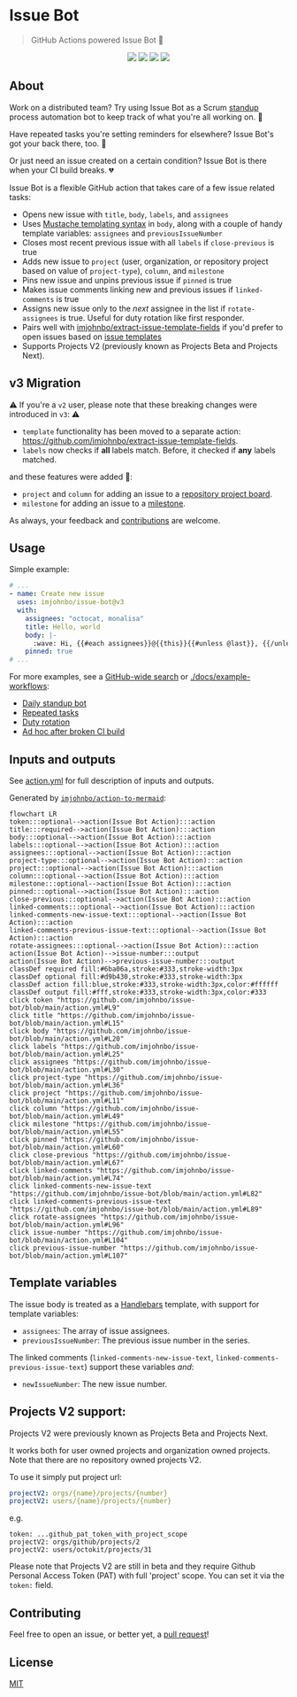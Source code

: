 # Issue Bot
> GitHub Actions powered Issue Bot 🦾

<p align="center">
  <img src="https://github.com/imjohnbo/issue-bot/actions/workflows/ci.yml/badge.svg" />
  <img src="https://img.shields.io/github/license/imjohnbo/issue-bot" />
  <img src="https://img.shields.io/github/issues/imjohnbo/issue-bot" />
  <img src="https://img.shields.io/github/v/release/imjohnbo/issue-bot" />
</p>

## About

Work on a distributed team? Try using Issue Bot as a Scrum [standup](https://en.wikipedia.org/wiki/Stand-up_meeting) process automation bot to keep track of what you're all working on. 🤖

Have repeated tasks you're setting reminders for elsewhere? Issue Bot's got your back there, too. 👏

Or just need an issue created on a certain condition? Issue Bot is there when your CI build breaks. 💔

Issue Bot is a flexible GitHub action that takes care of a few issue related tasks:
- Opens new issue with `title`, `body`, `labels`, and `assignees`
- Uses [Mustache templating syntax](https://github.com/janl/mustache.js) in `body`, along with a couple of handy template variables: `assignees` and `previousIssueNumber`
- Closes most recent previous issue with all `labels` if `close-previous` is true
- Adds new issue to `project` (user, organization, or repository project based on value of `project-type`), `column`, and `milestone`
- Pins new issue and unpins previous issue if `pinned` is true
- Makes issue comments linking new and previous issues if `linked-comments` is true
- Assigns new issue only to the _next_ assignee in the list if `rotate-assignees` is true. Useful for duty rotation like first responder.
- Pairs well with [imjohnbo/extract-issue-template-fields](https://github.com/imjohnbo/extract-issue-template-fields) if you'd prefer to open issues based on [issue templates](https://docs.github.com/en/github/building-a-strong-community/about-issue-and-pull-request-templates#issue-templates)
- Supports Projects V2 (previously known as Projects Beta and Projects Next).

## v3 Migration
⚠️ If you're a `v2` user, please note that these breaking changes were introduced in `v3`: ⚠️
- `template` functionality has been moved to a separate action: https://github.com/imjohnbo/extract-issue-template-fields.
- `labels` now checks if **all** labels match. Before, it checked if **any** labels matched.

and these features were added 🎉:
- `project` and `column` for adding an issue to a [repository project board](https://docs.github.com/en/github/managing-your-work-on-github/about-project-boards).
- `milestone` for adding an issue to a [milestone](https://docs.github.com/en/github/managing-your-work-on-github/tracking-the-progress-of-your-work-with-milestones).

As always, your feedback and [contributions](#contributing) are welcome.

## Usage

Simple example:
```yml
# ...
- name: Create new issue
  uses: imjohnbo/issue-bot@v3
  with:
    assignees: "octocat, monalisa"
    title: Hello, world
    body: |-
      :wave: Hi, {{#each assignees}}@{{this}}{{#unless @last}}, {{/unless}}{{/each}}!
    pinned: true
# ...
```

For more examples, see a [GitHub-wide search](https://github.com/search?q=%22uses%3A+imjohnbo%2Fissue-bot%22&type=code) or [./docs/example-workflows](docs/example-workflows/):
- [Daily standup bot](docs/example-workflows/standup.yml)
- [Repeated tasks](docs/example-workflows/scheduled-task.yml)
- [Duty rotation](docs/example-workflows/first-responder.yml)
- [Ad hoc after broken CI build](docs/example-workflows/broken-build.yml)

## Inputs and outputs

See [action.yml](action.yml) for full description of inputs and outputs.

Generated by [`imjohnbo/action-to-mermaid`](https://github.com/imjohnbo/action-to-mermaid):

<!-- START MERMAID -->
```mermaid
flowchart LR
token:::optional-->action(Issue Bot Action):::action
title:::required-->action(Issue Bot Action):::action
body:::optional-->action(Issue Bot Action):::action
labels:::optional-->action(Issue Bot Action):::action
assignees:::optional-->action(Issue Bot Action):::action
project-type:::optional-->action(Issue Bot Action):::action
project:::optional-->action(Issue Bot Action):::action
column:::optional-->action(Issue Bot Action):::action
milestone:::optional-->action(Issue Bot Action):::action
pinned:::optional-->action(Issue Bot Action):::action
close-previous:::optional-->action(Issue Bot Action):::action
linked-comments:::optional-->action(Issue Bot Action):::action
linked-comments-new-issue-text:::optional-->action(Issue Bot Action):::action
linked-comments-previous-issue-text:::optional-->action(Issue Bot Action):::action
rotate-assignees:::optional-->action(Issue Bot Action):::action
action(Issue Bot Action)-->issue-number:::output
action(Issue Bot Action)-->previous-issue-number:::output
classDef required fill:#6ba06a,stroke:#333,stroke-width:3px
classDef optional fill:#d9b430,stroke:#333,stroke-width:3px
classDef action fill:blue,stroke:#333,stroke-width:3px,color:#ffffff
classDef output fill:#fff,stroke:#333,stroke-width:3px,color:#333
click token "https://github.com/imjohnbo/issue-bot/blob/main/action.yml#L9"
click title "https://github.com/imjohnbo/issue-bot/blob/main/action.yml#L15"
click body "https://github.com/imjohnbo/issue-bot/blob/main/action.yml#L20"
click labels "https://github.com/imjohnbo/issue-bot/blob/main/action.yml#L25"
click assignees "https://github.com/imjohnbo/issue-bot/blob/main/action.yml#L30"
click project-type "https://github.com/imjohnbo/issue-bot/blob/main/action.yml#L36"
click project "https://github.com/imjohnbo/issue-bot/blob/main/action.yml#L11"
click column "https://github.com/imjohnbo/issue-bot/blob/main/action.yml#L49"
click milestone "https://github.com/imjohnbo/issue-bot/blob/main/action.yml#L55"
click pinned "https://github.com/imjohnbo/issue-bot/blob/main/action.yml#L60"
click close-previous "https://github.com/imjohnbo/issue-bot/blob/main/action.yml#L67"
click linked-comments "https://github.com/imjohnbo/issue-bot/blob/main/action.yml#L74"
click linked-comments-new-issue-text "https://github.com/imjohnbo/issue-bot/blob/main/action.yml#L82"
click linked-comments-previous-issue-text "https://github.com/imjohnbo/issue-bot/blob/main/action.yml#L89"
click rotate-assignees "https://github.com/imjohnbo/issue-bot/blob/main/action.yml#L96"
click issue-number "https://github.com/imjohnbo/issue-bot/blob/main/action.yml#L104"
click previous-issue-number "https://github.com/imjohnbo/issue-bot/blob/main/action.yml#L107"
```
<!-- END MERMAID -->

## Template variables

The issue body is treated as a [Handlebars](https://handlebarsjs.com) template, with support for template variables:

- `assignees`: The array of issue assignees.
- `previousIssueNumber`: The previous issue number in the series.

The linked comments (`linked-comments-new-issue-text`, `linked-comments-previous-issue-text`) support these variables _and_:

- `newIssueNumber`: The new issue number.


## Projects V2 support:

Projects V2 were previously known as Projects Beta and Projects Next.

It works both for user owned projects and organization owned projects. Note that there are no repository owned projects V2.

To use it simply put project url:
```yaml 
projectV2: orgs/{name}/projects/{number}
projectV2: users/{name}/projects/{number}
```

e.g.
```
token: ...github_pat_token_with_project_scope
projectV2: orgs/github/projects/2
projectV2: users/octokit/projects/31
```

Please note that Projects V2 are still in beta and they require Github Personal Access Token (PAT) with full 'project' scope. You can set it via the `token:` field.


## Contributing

Feel free to open an issue, or better yet, a
[pull request](https://github.com/imjohnbo/issue-bot/compare)!

## License

[MIT](LICENSE)
